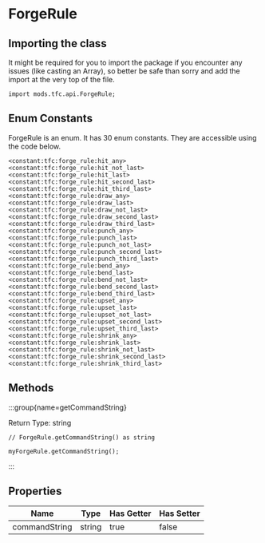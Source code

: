 # ForgeRule

## Importing the class

It might be required for you to import the package if you encounter any issues (like casting an Array), so better be safe than sorry and add the import at the very top of the file.
```zenscript
import mods.tfc.api.ForgeRule;
```


## Enum Constants

ForgeRule is an enum. It has 30 enum constants. They are accessible using the code below.

```zenscript
<constant:tfc:forge_rule:hit_any>
<constant:tfc:forge_rule:hit_not_last>
<constant:tfc:forge_rule:hit_last>
<constant:tfc:forge_rule:hit_second_last>
<constant:tfc:forge_rule:hit_third_last>
<constant:tfc:forge_rule:draw_any>
<constant:tfc:forge_rule:draw_last>
<constant:tfc:forge_rule:draw_not_last>
<constant:tfc:forge_rule:draw_second_last>
<constant:tfc:forge_rule:draw_third_last>
<constant:tfc:forge_rule:punch_any>
<constant:tfc:forge_rule:punch_last>
<constant:tfc:forge_rule:punch_not_last>
<constant:tfc:forge_rule:punch_second_last>
<constant:tfc:forge_rule:punch_third_last>
<constant:tfc:forge_rule:bend_any>
<constant:tfc:forge_rule:bend_last>
<constant:tfc:forge_rule:bend_not_last>
<constant:tfc:forge_rule:bend_second_last>
<constant:tfc:forge_rule:bend_third_last>
<constant:tfc:forge_rule:upset_any>
<constant:tfc:forge_rule:upset_last>
<constant:tfc:forge_rule:upset_not_last>
<constant:tfc:forge_rule:upset_second_last>
<constant:tfc:forge_rule:upset_third_last>
<constant:tfc:forge_rule:shrink_any>
<constant:tfc:forge_rule:shrink_last>
<constant:tfc:forge_rule:shrink_not_last>
<constant:tfc:forge_rule:shrink_second_last>
<constant:tfc:forge_rule:shrink_third_last>
```
## Methods

:::group{name=getCommandString}

Return Type: string

```zenscript
// ForgeRule.getCommandString() as string

myForgeRule.getCommandString();
```

:::


## Properties

|     Name      |  Type  | Has Getter | Has Setter |
|---------------|--------|------------|------------|
| commandString | string | true       | false      |


